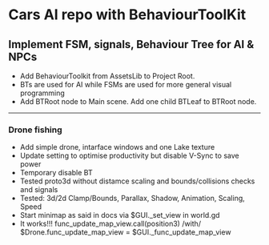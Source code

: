 # Cars AI repo with BehaviourToolKit
## Implement FSM, signals, Behaviour Tree for AI & NPCs
- Add BehaviourToolkit from AssetsLib to Project Root.
- BTs are used for AI while FSMs are used for more general visual programming
- Add BTRoot node to Main scene. Add one child BTLeaf to BTRoot node.
---
### Drone fishing
- Add simple drone, intarface windows and one Lake texture
- Update setting to optimise productivity but disable V-Sync to save power
- Temporary disable BT
- Tested proto3d without distamce scaling and bounds/collisions checks and signals
- Tested: 3d/2d Clamp/Bounds, Parallax, Shadow, Animation, Scaling, Speed
- Start minimap as said in docs via $GUI._set_view in world.gd
- It works!!! func_update_map_view.call(position3) /with/ $Drone.func_update_map_view = $GUI._func_update_map_view
